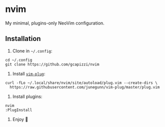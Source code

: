 # nvim

My minimal, plugins-only NeoVim configuration.

## Installation

1. Clone in `~/.config`:

  ```
  cd ~/.config
  git clone https://github.com/gcapizzi/nvim
  ```

1. Install [`vim-plug`](https://github.com/junegunn/vim-plug):

  ```
  curl -fLo ~/.local/share/nvim/site/autoload/plug.vim --create-dirs \
    https://raw.githubusercontent.com/junegunn/vim-plug/master/plug.vim
  ```

1. Install plugins:

  ```
  nvim
  :PlugInstall
  ```

1. Enjoy 🙂
